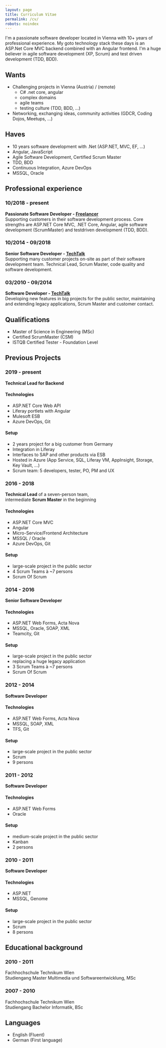```yaml
---
layout: page
title: Curriculum Vitae
permalink: /cv/
robots: noindex
---
```

I'm a passionate software developer located in Vienna with 10+ years of professional experience. My goto technology stack these days is an ASP.Net Core MVC backend combined with an Angular frontend. I'm a huge believer in agile software development (XP, Scrum) and test driven development (TDD, BDD).

## Wants
 - Challenging projects in Vienna (Austria) / (remote)
   - C# .net core, angular
   - complex domains
   - agile teams
   - testing culture (TDD, BDD, ...)
 - Networking, exchanging ideas, community activities (GDCR, Coding Dojos, Meetups, ...)

## Haves
 - 10 years software development with .Net (ASP.NET, MVC, EF, ...)
 - Angular, JavaScript
 - Agile Software Development, Certified Scrum Master
 - TDD, BDD
 - Continuous Integration, Azure DevOps
 - MSSQL, Oracle

## Professional experience

### 10/2018 - present
**Passionate Software Developer - [Freelancer](https://matthiaslischka.at/)<br />**
Supporting customers in their software development process. Core strengths are ASP.NET Core MVC, .NET Core, Angular, agile software development (ScrumMaster) and testdriven development (TDD, BDD).


### 10/2014 - 09/2018
**Senior Software Developer - [TechTalk](https://www.techtalk.at)<br />**
Supporting many customer projects on-site as part of their software development team. Technical Lead, Scrum Master, code quality and software development.

### 03/2010 - 09/2014
**Software Developer - [TechTalk](https://www.techtalk.at)<br />**
Developing new features in big projects for the public sector, maintaining and extending legacy applications, Scrum Master and customer contact.

## Qualifications
 - Master of Science in Engineering (MSc)
 - Certified ScrumMaster (CSM)
 - ISTQB Certified Tester - Foundation Level
 
## Previous Projects
### 2019 - present
**Technical Lead for Backend**

#### Technologies
 - ASP.NET Core Web API
 - Liferay portlets with Angular
 - Mulesoft ESB
 - Azure DevOps, Git

#### Setup
 - 2 years project for a big customer from Germany
 - Integration in Liferay
 - Interfaces to SAP and other products via ESB
 - Hosted in Azure (App Service, SQL, Liferay VM, AppInsight, Storage, Key Vault, ...)
 - Scrum team: 5 developers, tester, PO, PM and UX

### 2016 - 2018
**Technical Lead** of a seven-person team,<br />
intermediate **Scrum Master** in the beginning

#### Technologies
 - ASP.NET Core MVC
 - Angular
 - Micro-Service/Frontend Architecture
 - MSSQL / Oracle
 - Azure DevOps, Git

#### Setup
 - large-scale project in the public sector
 - 4 Scrum Teams à ~7 persons
 - Scrum Of Scrum

### 2014 - 2016
**Senior Software Developer**

#### Technologies
 - ASP.NET Web Forms, Acta Nova
 - MSSQL, Oracle, SOAP, XML
 - Teamcity, Git

#### Setup
 - large-scale project in the public sector
 - replacing a huge legacy application
 - 3 Scrum Teams à ~7 persons
 - Scrum Of Scrum

### 2012 - 2014
**Software Developer**
 
#### Technologies
 - ASP.NET Web Forms, Acta Nova
 - MSSQL, SOAP, XML
 - TFS, Git
 
#### Setup
 - large-scale project in the public sector
 - Scrum
 - 9 persons

### 2011 - 2012
**Software Developer**
 
#### Technologies
 - ASP.NET Web Forms
 - Oracle
 
#### Setup 
 - medium-scale project in the public sector
 - Kanban
 - 2 persons

### 2010 - 2011
**Software Developer**
 
#### Technologies
 - ASP.NET 
 - MSSQL, Genome

#### Setup
 - large-scale project in the public sector
 - Scrum
 - 8 persons

## Educational background

### 2010 - 2011
Fachhochschule Technikum Wien<br />
Studiengang Master Multimedia und Softwareentwicklung, MSc

### 2007 - 2010
Fachhochschule Technikum Wien<br />
Studiengang Bachelor Informatik, BSc

## Languages
 - English (Fluent)
 - German (First language)
